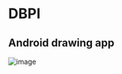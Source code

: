 # DBPI
## Android drawing app


 ![image]( https://github.com/Noahjianlong/DBPI/blob/master/%E5%8A%9F%E8%83%BD%E6%BC%94%E7%A4%BA_ev.gif)

